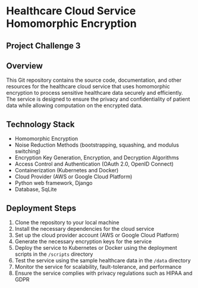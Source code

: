 # Healthcare Cloud Service Homomorphic Encryption 

## Project Challenge 3
## Overview


This Git repository contains the source code, documentation, and other resources for the healthcare cloud service that uses homomorphic encryption to process sensitive healthcare data securely and efficiently. The service is designed to ensure the privacy and confidentiality of patient data while allowing computation on the encrypted data.

## Technology Stack
- Homomorphic Encryption
- Noise Reduction Methods (bootstrapping, squashing, and modulus switching)
- Encryption Key Generation, Encryption, and Decryption Algorithms
- Access Control and Authentication (OAuth 2.0, OpenID Connect)
- Containerization (Kubernetes and Docker)
- Cloud Provider (AWS or Google Cloud Platform)
- Python web framework, Django
- Database, SqLite


## Deployment Steps
1. Clone the repository to your local machine
2. Install the necessary dependencies for the cloud service
3. Set up the cloud provider account (AWS or Google Cloud Platform)
4. Generate the necessary encryption keys for the service
5. Deploy the service to Kubernetes or Docker using the deployment scripts in the `/scripts` directory
6. Test the service using the sample healthcare data in the `/data` directory
7. Monitor the service for scalability, fault-tolerance, and performance
8. Ensure the service complies with privacy regulations such as HIPAA and GDPR


